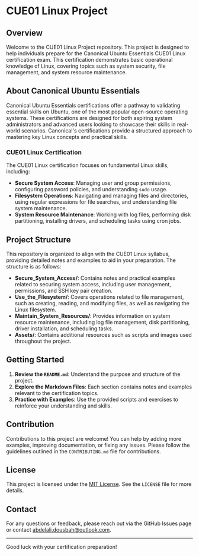 # CUE01 Linux Project

## Overview
Welcome to the CUE01 Linux Project repository. This project is designed to help individuals prepare for the Canonical Ubuntu Essentials CUE01 Linux certification exam. This certification demonstrates basic operational knowledge of Linux, covering topics such as system security, file management, and system resource maintenance.

## About Canonical Ubuntu Essentials
Canonical Ubuntu Essentials certifications offer a pathway to validating essential skills on Ubuntu, one of the most popular open-source operating systems. These certifications are designed for both aspiring system administrators and advanced users looking to showcase their skills in real-world scenarios. Canonical's certifications provide a structured approach to mastering key Linux concepts and practical skills.

### CUE01 Linux Certification
The CUE01 Linux certification focuses on fundamental Linux skills, including:

- **Secure System Access**: Managing user and group permissions, configuring password policies, and understanding `sudo` usage.
- **Filesystem Operations**: Navigating and managing files and directories, using regular expressions for file searches, and understanding file system maintenance.
- **System Resource Maintenance**: Working with log files, performing disk partitioning, installing drivers, and scheduling tasks using cron jobs.

## Project Structure
This repository is organized to align with the CUE01 Linux syllabus, providing detailed notes and examples to aid in your preparation. The structure is as follows:

- **Secure_System_Access/**: Contains notes and practical examples related to securing system access, including user management, permissions, and SSH key pair creation.
- **Use_the_Filesystem/**: Covers operations related to file management, such as creating, reading, and modifying files, as well as navigating the Linux filesystem.
- **Maintain_System_Resources/**: Provides information on system resource maintenance, including log file management, disk partitioning, driver installation, and scheduling tasks.
- **Assets/**: Contains additional resources such as scripts and images used throughout the project.

## Getting Started
1. **Review the `README.md`**: Understand the purpose and structure of the project.
2. **Explore the Markdown Files**: Each section contains notes and examples relevant to the certification topics.
3. **Practice with Examples**: Use the provided scripts and exercises to reinforce your understanding and skills.

## Contribution
Contributions to this project are welcome! You can help by adding more examples, improving documentation, or fixing any issues. Please follow the guidelines outlined in the `CONTRIBUTING.md` file for contributions.

## License
This project is licensed under the [MIT License](LICENSE). See the `LICENSE` file for more details.

## Contact
For any questions or feedback, please reach out via the GitHub Issues page or contact [abdelali.dousbah@outlook.com](mailto:abdelali.dousbah@outlook.com).

---

Good luck with your certification preparation!
